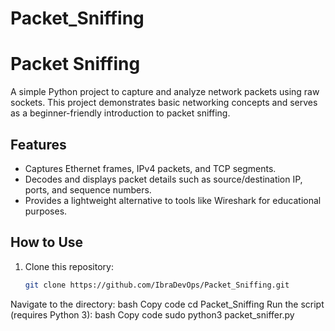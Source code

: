 # Packet_Sniffing
# Packet Sniffing

A simple Python project to capture and analyze network packets using raw sockets. This project demonstrates basic networking concepts and serves as a beginner-friendly introduction to packet sniffing.

## Features
- Captures Ethernet frames, IPv4 packets, and TCP segments.
- Decodes and displays packet details such as source/destination IP, ports, and sequence numbers.
- Provides a lightweight alternative to tools like Wireshark for educational purposes.

## How to Use
1. Clone this repository:
   ```bash
   git clone https://github.com/IbraDevOps/Packet_Sniffing.git

Navigate to the directory:
bash
Copy code
cd Packet_Sniffing
Run the script (requires Python 3):
bash
Copy code
sudo python3 packet_sniffer.py
